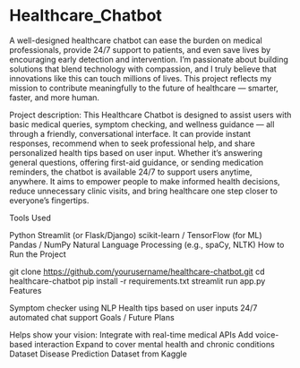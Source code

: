 # Healthcare_Chatbot
A well-designed healthcare chatbot can ease the burden on medical professionals, provide 24/7 support to patients, and even save lives by encouraging early detection and intervention. I’m passionate about building solutions that blend technology with compassion, and I truly believe that innovations like this can touch millions of lives. This project reflects my mission to contribute meaningfully to the future of healthcare — smarter, faster, and more human.

Project description: This Healthcare Chatbot is designed to assist users with basic medical queries, symptom checking, and wellness guidance — all through a friendly, conversational interface. It can provide instant responses, recommend when to seek professional help, and share personalized health tips based on user input. Whether it’s answering general questions, offering first-aid guidance, or sending medication reminders, the chatbot is available 24/7 to support users anytime, anywhere. It aims to empower people to make informed health decisions, reduce unnecessary clinic visits, and bring healthcare one step closer to everyone’s fingertips.

Tools Used

Python
Streamlit (or Flask/Django)
scikit-learn / TensorFlow (for ML)
Pandas / NumPy
Natural Language Processing (e.g., spaCy, NLTK)
How to Run the Project

git clone https://github.com/yourusername/healthcare-chatbot.git
cd healthcare-chatbot
pip install -r requirements.txt
streamlit run app.py
Features

Symptom checker using NLP
Health tips based on user inputs
24/7 automated chat support
Goals / Future Plans

Helps show your vision:
Integrate with real-time medical APIs
Add voice-based interaction
Expand to cover mental health and chronic conditions
Dataset Disease Prediction Dataset from Kaggle
